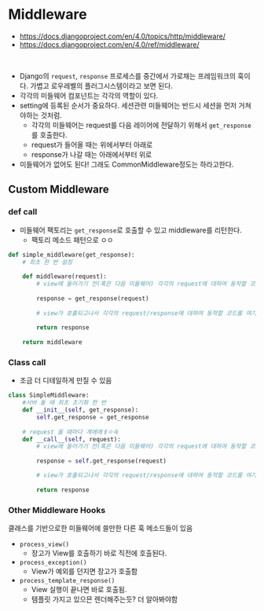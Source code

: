 # Middleware
- https://docs.djangoproject.com/en/4.0/topics/http/middleware/
- https://docs.djangoproject.com/en/4.0/ref/middleware/

<br>

- Django의 `request`, `response` 프로세스를 중간에서 가로채는 프레임워크의 훅이다. 가볍고 로우레벨의 플러그시스템이라고 보면 된다.
- 각각의 미들웨어 컴포넌트는 각각의 역할이 있다.
- setting에 등록된 순서가 중요하다. 세션관련 미들웨어는 반드시 세션을 먼저 거쳐야하는 것처럼.
  - 각각의 미들웨어는 request를 다음 레이어에 전달하기 위해서 `get_response`를 호출한다. 
  - request가 들어올 때는 위에서부터 아래로
  - response가 나갈 때는 아래에서부터 위로
- 미들웨어가 없어도 된다! 그래도 CommonMiddleware정도는 하라고한다.
## Custom Middleware
### def call
- 미들웨어 팩토리는 `get_response`로 호출할 수 있고 middleware를 리턴한다.
    - 팩토리 메소드 패턴으로 ㅇㅇ
```python
def simple_middleware(get_response):
    # 최초 한 번 설정
    
    def middleware(request):
        # view에 들어가기 전(혹은 다음 미들웨어) 각각의 request에 대하여 동작할 코드를 여기에
        
        response = get_response(request)
        
        # view가 호출되고나서 각각의 request/response에 대하여 동작할 코드를 여기
        
        return response
    
    return middleware

```
### Class call
- 조금 더 디테일하게 만질 수 있음
```python
class SimpleMiddleware:
    #서버 돌 때 최초 초기화 한 번
    def __init__(self, get_response):
        self.get_response = get_response
    
    # request 올 때마다 계에에ㅔㅇ속
    def __call__(self, request):
        # view에 들어가기 전(혹은 다음 미들웨어) 각각의 request에 대하여 동작할 코드를 여기에
        
        response = self.get_response(request)

        # view가 호출되고나서 각각의 request/response에 대하여 동작할 코드를 여기
        
        return response
```

### Other Middleware Hooks
클래스를 기반으로한 미들웨어에 쓸만한 다른 훅 메소드들이 있음
- `process_view()`
  - 장고가 View를 호출하기 바로 직전에 호출된다.
- `process_exception()`
  - View가 예외를 던지면 장고가 호출함 
- `process_template_response()`
  - View 실행이 끝나면 바로 호출됨.
  - 템플릿 가지고 있으믄 렌더해주는듯? 더 알아봐야함 